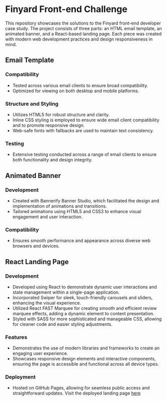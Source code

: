 # Finyard Front-end Challenge

This repository showcases the solutions to the Finyard front-end developer case study. The project consists of three parts: an HTML email template, an animated banner, and a React-based landing page. Each piece was created with modern web development practices and design responsiveness in mind.

## Email Template

### Compatibility
- Tested across various email clients to ensure broad compatibility.
- Optimized for viewing on both desktop and mobile platforms.

### Structure and Styling
- Utilizes HTML5 for robust structure and clarity.
- Inline CSS styling is employed to ensure wide email client compatibility and to promote responsive design.
- Web-safe fonts with fallbacks are used to maintain text consistency.

### Testing
- Extensive testing conducted across a range of email clients to ensure both functionality and design integrity.

## Animated Banner

### Development
- Created with Bannerify Banner Studio, which facilitated the design and implementation of animations and transitions.
- Tailored animations using HTML5 and CSS3 to enhance visual engagement and user interaction.

### Compatibility
- Ensures smooth performance and appearance across diverse web browsers and devices.

## React Landing Page

### Development
- Developed using React to demonstrate dynamic user interactions and state management within a single-page application.
- Incorporated Swiper for sleek, touch-friendly carousels and sliders, enhancing the visual experience.
- Utilized React FAST Marquee for creating smooth and efficient review marquee effects, adding a dynamic element to content presentation.
- Styled with SASS for more sophisticated and manageable CSS, allowing for cleaner code and easier styling adjustments.

### Features
- Demonstrates the use of modern libraries and frameworks to create an engaging user experience.
- Showcases responsive design elements and interactive components, ensuring the page is accessible and functional across all device types.

### Deployment
- Hosted on GitHub Pages, allowing for seamless public access and straightforward updates. Visit the deployed landing page [here](https://constpaolo.github.io/finyard-frontend-challenge/)